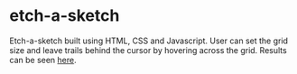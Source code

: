 # etch-a-sketch

Etch-a-sketch built using HTML, CSS and Javascript. User can set the grid size and leave trails behind the cursor by hovering across the grid. Results can be seen [here](https://nikolapivac.github.io/etch-a-sketch/).
